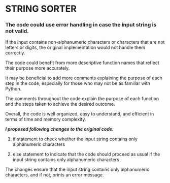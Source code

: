 # **STRING SORTER**

### The code could use error handling in case the input string is not valid. 

If the input contains non-alphanumeric characters or characters that are not letters or digits, the original implementation would not handle them correctly.


The code could benefit from more descriptive function names that reflect their purpose more accurately.


It may be beneficial to add more comments explaining the purpose of each step in the code, especially for those who may not be as familiar with Python.



The comments throughout the code explain the purpose of each function and the steps taken to achieve the desired outcome.

Overall, the code is well organized, easy to understand, and efficient in terms of time and memory complexity.


***I proposed following changes to the original code:***

1) if statement to check whether the input string contains only alphanumeric characters

2) else statement to indicate that the code should proceed as usual if the input string contains only alphanumeric characters

The changes ensure that the input string contains only alphanumeric characters, and if not, prints an error message.



